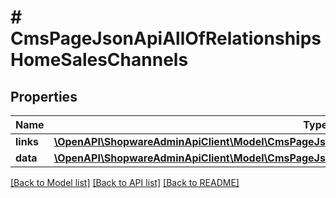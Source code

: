 # # CmsPageJsonApiAllOfRelationshipsHomeSalesChannels

## Properties

Name | Type | Description | Notes
------------ | ------------- | ------------- | -------------
**links** | [**\OpenAPI\ShopwareAdminApiClient\Model\CmsPageJsonApiAllOfRelationshipsHomeSalesChannelsLinks**](CmsPageJsonApiAllOfRelationshipsHomeSalesChannelsLinks.md) |  | [optional]
**data** | [**\OpenAPI\ShopwareAdminApiClient\Model\CmsPageJsonApiAllOfRelationshipsHomeSalesChannelsData[]**](CmsPageJsonApiAllOfRelationshipsHomeSalesChannelsData.md) |  | [optional]

[[Back to Model list]](../../README.md#models) [[Back to API list]](../../README.md#endpoints) [[Back to README]](../../README.md)
